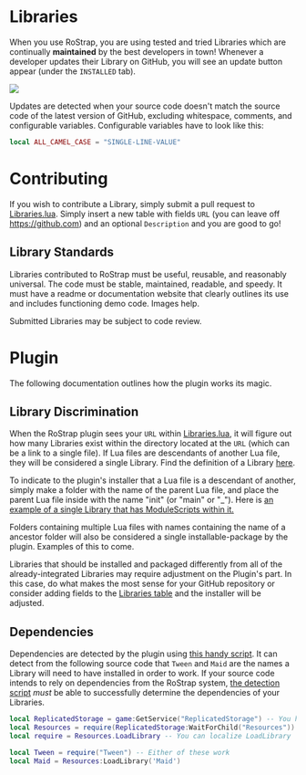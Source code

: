 # Libraries
When you use RoStrap, you are using tested and tried Libraries which are continually **maintained** by the best developers in town! Whenever a developer updates their Library on GitHub, you will see an update button appear (under the `INSTALLED` tab).

![](https://user-images.githubusercontent.com/15217173/38776955-f2ca9710-405c-11e8-86e9-74452dbd44ea.png)

Updates are detected when your source code doesn't match the source code of the latest version of GitHub, excluding whitespace, comments, and configurable variables. Configurable variables have to look like this:

```lua
local ALL_CAMEL_CASE = "SINGLE-LINE-VALUE"
```

# Contributing
If you wish to contribute a Library, simply submit a pull request to [Libraries.lua](https://github.com/RoStrap/Libraries/blob/master/Libraries.lua). Simply insert a new table with fields `URL` (you can leave off https://github.com) and an optional `Description` and you are good to go!

## Library Standards
Libraries contributed to RoStrap must be useful, reusable, and reasonably universal. The code must be stable, maintained, readable, and speedy. It must have a readme or documentation website that clearly outlines its use and includes functioning demo code. Images help.

Submitted Libraries may be subject to code review.

# Plugin
The following documentation outlines how the plugin works its magic.

## Library Discrimination
When the RoStrap plugin sees your `URL` within [Libraries.lua](https://github.com/RoStrap/Libraries/blob/master/Libraries.lua), it will figure out how many Libraries exist within the directory located at the `URL` (which can be a link to a single file). If Lua files are descendants of another Lua file, they will be considered a single Library. Find the definition of a Library [here](https://github.com/RoStrap/Resources#library).

To indicate to the plugin's installer that a Lua file is a descendant of another, simply make a folder with the name of the parent Lua file, and place the parent Lua file inside with the name "init" (or "main" or "\_"). Here is [an example of a single Library that has ModuleScripts within it.](https://github.com/evaera/EvLightning)

Folders containing multiple Lua files with names containing the name of a ancestor folder will also be considered a single installable-package by the plugin. Examples of this to come.

Libraries that should be installed and packaged differently from all of the already-integrated Libraries may require adjustment on the Plugin's part. In this case, do what makes the most sense for your GitHub repository or consider adding fields to the [Libraries table](https://github.com/RoStrap/Libraries/blob/master/Libraries.lua) and the installer will be adjusted.

## Dependencies
Dependencies are detected by the plugin using [this handy script](https://github.com/RoStrap/Libraries/blob/GetDeps/GetDependencies.ignore.lua). It can detect from the following source code that `Tween` and `Maid` are the names a Library will need to have installed in order to work. If your source code intends to rely on dependencies from the RoStrap system, [the detection script](https://github.com/RoStrap/Libraries/blob/GetDeps/GetDependencies.ignore.lua) *must* be able to successfully determine the dependencies of your Libraries.

```lua
local ReplicatedStorage = game:GetService("ReplicatedStorage") -- You have to use game:GetService
local Resources = require(ReplicatedStorage:WaitForChild("Resources")) -- You have to use WaitForChild
local require = Resources.LoadLibrary -- You can localize LoadLibrary

local Tween = require("Tween") -- Either of these work
local Maid = Resources:LoadLibrary('Maid')
```
